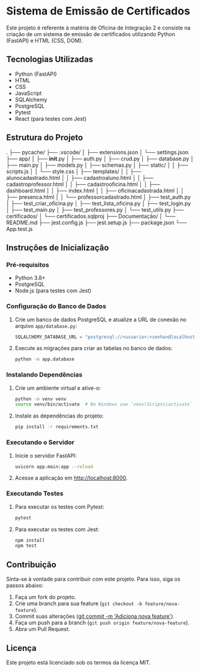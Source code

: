 # Sistema de Emissão de Certificados

Este projeto é referente à matéria de Oficina de Integração 2 e consiste na criação de um sistema de emissão de certificados utilizando Python (FastAPI) e HTML (CSS, DOM).

## Tecnologias Utilizadas

- Python (FastAPI)
- HTML
- CSS
- JavaScript
- SQLAlchemy
- PostgreSQL
- Pytest
- React (para testes com Jest)

## Estrutura do Projeto
. ├── pycache/ ├── .vscode/ │ ├── extensions.json │ └── settings.json ├── app/ │ ├── __init__.py │ ├── auth.py │ ├── crud.py │ ├── database.py │ ├── main.py │ ├── models.py │ ├── schemas.py │ ├── static/ │ │ ├── scripts.js │ │ └── style.css │ ├── templates/ │ │ ├── alunocadastrado.html │ │ ├── cadastroaluno.html │ │ ├── cadastroprofessor.html │ │ ├── cadastrooficina.html │ │ ├── dashboard.html │ │ ├── index.html │ │ ├── oficinacadastrada.html │ │ ├── presenca.html │ │ └── professorcadastrado.html │ ├── test_auth.py │ ├── test_criar_oficina.py │ ├── test_lista_oficina.py │ ├── test_login.py │ ├── test_main.py │ ├── test_professores.py │ └── test_utils.py ├── certificados/ │ └── certificados.sqlproj ├── Documentação/ │ └── README.md ├── jest.config.js ├── jest.setup.js ├── package.json └── App.test.js

## Instruções de Inicialização

### Pré-requisitos

- Python 3.8+
- PostgreSQL
- Node.js (para testes com Jest)

### Configuração do Banco de Dados

1. Crie um banco de dados PostgreSQL e atualize a URL de conexão no arquivo `app/database.py`:
    ```python
    SQLALCHEMY_DATABASE_URL = "postgresql://<usuario>:<senha>@localhost:5432/<certificados>"
    ```

2. Execute as migrações para criar as tabelas no banco de dados:
    ```sh
    python -m app.database
    ```

### Instalando Dependências

1. Crie um ambiente virtual e ative-o:
    ```sh
    python -m venv venv
    source venv/bin/activate  # No Windows use `venv\Scripts\activate`
    ```

2. Instale as dependências do projeto:
    ```sh
    pip install -r requirements.txt
    ```

### Executando o Servidor

1. Inicie o servidor FastAPI:
    ```sh
    uvicorn app.main:app --reload
    ```

2. Acesse a aplicação em [http://localhost:8000](http://localhost:8000).

### Executando Testes

1. Para executar os testes com Pytest:
    ```sh
    pytest
    ```

2. Para executar os testes com Jest:
    ```sh
    npm install
    npm test
    ```

## Contribuição

Sinta-se à vontade para contribuir com este projeto. Para isso, siga os passos abaixo:

1. Faça um fork do projeto.
2. Crie uma branch para sua feature (`git checkout -b feature/nova-feature`).
3. Commit suas alterações ([git commit -m 'Adiciona nova feature'](http://_vscodecontentref_/34)).
4. Faça um push para a branch (`git push origin feature/nova-feature`).
5. Abra um Pull Request.

## Licença

Este projeto está licenciado sob os termos da licença MIT.
